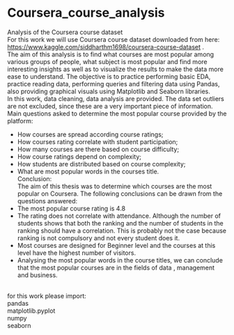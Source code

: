 # Coursera_course_analysis
Analysis of the Coursera course dataset<br>
For this work we will use Coursera course dataset downloaded from here:<br>
https://www.kaggle.com/siddharthm1698/coursera-course-dataset . <br>
  The aim of this analysis is to find what courses are most popular among various groups of people, what subject is most popular and find more interesting insights as well as to visualize the results to make the data more ease to understand. The objective is to practice performing basic EDA, practice reading data, performing queries and filtering data using Pandas, also providing graphical visuals using Matplotlib and Seaborn libraries.<br>
  In this work, data cleaning, data analysis are provided. The data set outliers are not excluded, since these are a very important piece of information.<br>
Main questions asked to determine the most popular course provided by the platform:<br>
* How courses are spread according course ratings;<br>
* How courses rating correlate with student participation;<br> 
* How many courses are there based on course difficulty;<br>
* How course ratings depend on complexity;<br>
* How students are distributed based on course complexity;<br>
* What are most popular words in the courses title.<br>
Conclusion:<br>
  The aim of this thesis was to determine which courses are the most popular on Coursera. The following conclusions can be drawn from the questions answered:
* The most popular course rating is 4.8
* The rating does not correlate with attendance. Although the number of students shows that both the ranking and the number of students in the ranking should have a correlation. This is probably not the case because ranking is not compulsory and not every student does it.
* Most courses are designed for Beginner level and the courses at this level have the highest number of visitors.
* Analysing the most popular words in the course titles, we can conclude that the most popular courses are in the fields of data , management and business.
<br>
for this work please import:<br>
pandas<br>
matplotlib.pyplot <br>
numpy <br>
seaborn <br>
